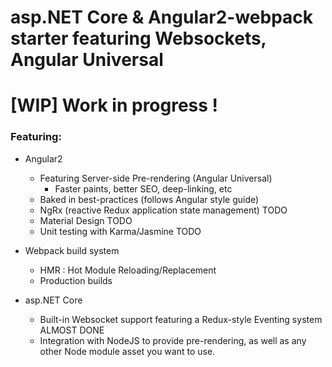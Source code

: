 # asp.NET Core & Angular2-webpack starter featuring Websockets, Angular Universal

# [WIP] Work in progress !

### Featuring:

- Angular2
  - Featuring Server-side Pre-rendering (Angular Universal)
	- Faster paints, better SEO, deep-linking, etc
  - Baked in best-practices (follows Angular style guide)
  - NgRx (reactive Redux application state management) TODO
  - Material Design TODO
  - Unit testing with Karma/Jasmine TODO

- Webpack build system
  - HMR : Hot Module Reloading/Replacement 
  - Production builds

- asp.NET Core
  - Built-in Websocket support featuring a Redux-style Eventing system ALMOST DONE
  - Integration with NodeJS to provide pre-rendering, as well as any other Node module asset you want to use.
